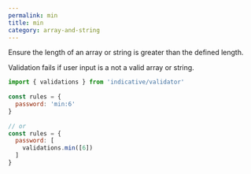 ```yaml
---
permalink: min
title: min
category: array-and-string
---
```


Ensure the length of an array or string is greater than the defined
length.
 
Validation fails if user input is a not a valid array or string.
 
```js
import { validations } from 'indicative/validator'
 
const rules = {
  password: 'min:6'
}
 
// or
const rules = {
  password: [
    validations.min([6])
  ]
}
```